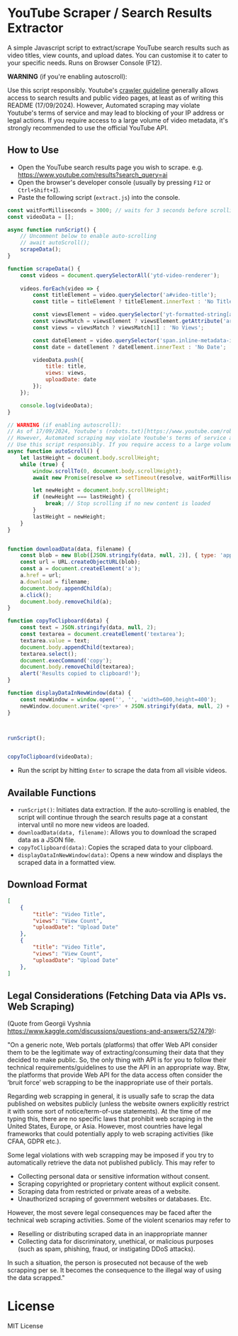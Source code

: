 # YouTube Scraper / Search Results Extractor

 A simple Javascript script to extract/scrape YouTube search results such as video titles, view counts, and upload dates. You can customise it to cater to your specific needs. Runs on Browser Console (F12).


**WARNING** (if you're enabling autoscroll):

  Use this script responsibly. Youtube's [crawler guideline](https://www.youtube.com/robots.txt) generally allows access to search results and public video pages, at least as of writing this README (17/09/2024). However, Automated scraping may violate Youtube's terms of service and may lead to blocking of your IP address or legal actions. If you require access to a large volume of video metadata, it's strongly recommended to use the official YouTube API.


## How to Use

   - Open the YouTube search results page you wish to scrape. e.g. https://www.youtube.com/results?search_query=ai    
   - Open the browser's developer console (usually by pressing `F12` or `Ctrl+Shift+I`).
   - Paste the following script (`extract.js`) into the console.
```javascript
const waitForMilliseconds = 3000; // waits for 3 seconds before scrolling again
const videoData = [];

async function runScript() {
    // Uncomment below to enable auto-scrolling
    // await autoScroll();
    scrapeData();
}

function scrapeData() {
    const videos = document.querySelectorAll('ytd-video-renderer');
    
    videos.forEach(video => {
        const titleElement = video.querySelector('a#video-title');
        const title = titleElement ? titleElement.innerText : 'No Title';

        const viewsElement = video.querySelector('yt-formatted-string[aria-label]');
        const viewsMatch = viewsElement ? viewsElement.getAttribute('aria-label').match(/\s([\d,]+views)/) : null;
        const views = viewsMatch ? viewsMatch[1] : 'No Views';

        const dateElement = video.querySelector('span.inline-metadata-item');
        const date = dateElement ? dateElement.innerText : 'No Date';

        videoData.push({
            title: title,
            views: views,
            uploadDate: date
        });
    });

    console.log(videoData);
}

// WARNING (if enabling autoscroll):
// As of 17/09/2024, Youtube's (robots.txt)[https://www.youtube.com/robots.txt] generally allows access to search results and public video pages.
// However, Automated scraping may violate Youtube's terms of service and may lead to blocking of your IP address or taking legal actions.
// Use this script responsibly. If you require access to a large volume of video metadata, it's strongly recommended to use the official YouTube API.
async function autoScroll() {
    let lastHeight = document.body.scrollHeight;
    while (true) {
        window.scrollTo(0, document.body.scrollHeight);
        await new Promise(resolve => setTimeout(resolve, waitForMilliseconds));

        let newHeight = document.body.scrollHeight;
        if (newHeight === lastHeight) {
            break; // Stop scrolling if no new content is loaded
        }
        lastHeight = newHeight;
    }
}


function downloadData(data, filename) {
    const blob = new Blob([JSON.stringify(data, null, 2)], { type: 'application/json' });
    const url = URL.createObjectURL(blob);
    const a = document.createElement('a');
    a.href = url;
    a.download = filename;
    document.body.appendChild(a);
    a.click();
    document.body.removeChild(a);
}

function copyToClipboard(data) {
    const text = JSON.stringify(data, null, 2);
    const textarea = document.createElement('textarea');
    textarea.value = text;
    document.body.appendChild(textarea);
    textarea.select();
    document.execCommand('copy');
    document.body.removeChild(textarea);
    alert('Results copied to clipboard!');
}

function displayDataInNewWindow(data) {
    const newWindow = window.open('', '', 'width=600,height=400');
    newWindow.document.write('<pre>' + JSON.stringify(data, null, 2) + '</pre>');
}



runScript();


copyToClipboard(videoData); 
```

   - Run the script by hitting `Enter` to scrape the data from all visible videos.


## Available Functions

   - `runScript()`: Initiates data extraction. If the auto-scrolling is enabled, the script will continue through the search results page at a constant interval until no more new videos are loaded.
   - `downloadData(data, filename)`: Allows you to download the scraped data as a JSON file.
   - `copyToClipboard(data)`: Copies the scraped data to your clipboard.
   - `displayDataInNewWindow(data)`: Opens a new window and displays the scraped data in a formatted view.

## Download Format

   ```json
   [
       {
           "title": "Video Title",
           "views": "View Count",
           "uploadDate": "Upload Date"
       },
       {
           "title": "Video Title",
           "views": "View Count",
           "uploadDate": "Upload Date"
       },       
   ]
   ```

## Legal Considerations (Fetching Data via APIs vs. Web Scraping)

(Quote from Georgii Vyshnia https://www.kaggle.com/discussions/questions-and-answers/527479):
   
  
  "On a generic note, Web portals (platforms) that offer Web API consider them to be the legitimate way of extracting/consuming their data that they decided to make public. So, the only thing with API is for you to follow their technical requirements/guidelines to use the API in an appropriate way. Btw, the platforms that provide Web API for the data access often consider the ‘bruit force’ web scrapping to be the inappropriate use of their portals.
  
  Regarding web scrapping in general, it is usually safe to scrap the data published on websites publicly (unless the website owners explicitly restrict it with some sort of notice/term-of-use statements). At the time of me typing this, there are no specific laws that prohibit web scraping in the United States, Europe, or Asia. However, most countries have legal frameworks that could potentially apply to web scraping activities (like CFAA, GDPR etc.).
  
  Some legal violations with web scrapping may be imposed if you try to automatically retrieve the data not published publicly. This may refer to
   - Collecting personal data or sensitive information without consent.
   - Scraping copyrighted or proprietary content without explicit consent.
   - Scraping data from restricted or private areas of a website.
   - Unauthorized scraping of government websites or databases.
  Etc.
  
  However, the most severe legal consequences may be faced after the technical web scraping activities. Some of the violent scenarios may refer to
   - Reselling or distributing scraped data in an inappropriate manner
   - Collecting data for discriminatory, unethical, or malicious purposes (such as spam, phishing, fraud, or instigating DDoS attacks).
  
  In such a situation, the person is prosecuted not because of the web scrapping per se. It becomes the consequence to the illegal way of using the data scrapped."


# License

MIT License




